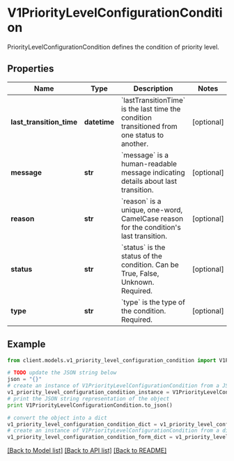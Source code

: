 # V1PriorityLevelConfigurationCondition

PriorityLevelConfigurationCondition defines the condition of priority level.

## Properties
Name | Type | Description | Notes
------------ | ------------- | ------------- | -------------
**last_transition_time** | **datetime** | &#x60;lastTransitionTime&#x60; is the last time the condition transitioned from one status to another. | [optional] 
**message** | **str** | &#x60;message&#x60; is a human-readable message indicating details about last transition. | [optional] 
**reason** | **str** | &#x60;reason&#x60; is a unique, one-word, CamelCase reason for the condition&#39;s last transition. | [optional] 
**status** | **str** | &#x60;status&#x60; is the status of the condition. Can be True, False, Unknown. Required. | [optional] 
**type** | **str** | &#x60;type&#x60; is the type of the condition. Required. | [optional] 

## Example

```python
from client.models.v1_priority_level_configuration_condition import V1PriorityLevelConfigurationCondition

# TODO update the JSON string below
json = "{}"
# create an instance of V1PriorityLevelConfigurationCondition from a JSON string
v1_priority_level_configuration_condition_instance = V1PriorityLevelConfigurationCondition.from_json(json)
# print the JSON string representation of the object
print V1PriorityLevelConfigurationCondition.to_json()

# convert the object into a dict
v1_priority_level_configuration_condition_dict = v1_priority_level_configuration_condition_instance.to_dict()
# create an instance of V1PriorityLevelConfigurationCondition from a dict
v1_priority_level_configuration_condition_form_dict = v1_priority_level_configuration_condition.from_dict(v1_priority_level_configuration_condition_dict)
```
[[Back to Model list]](../README.md#documentation-for-models) [[Back to API list]](../README.md#documentation-for-api-endpoints) [[Back to README]](../README.md)


